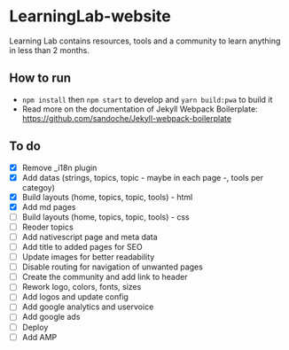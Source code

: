# LearningLab-website
Learning Lab contains resources, tools and a community to learn anything in less than 2 months.

## How to run
* `npm install` then `npm start` to develop and `yarn build:pwa` to build it 
* Read more on the documentation of Jekyll Webpack Boilerplate: https://github.com/sandoche/Jekyll-webpack-boilerplate

## To do
- [x] Remove _i18n plugin
- [x] Add datas (strings, topics, topic - maybe in each page -, tools per categoy)
- [x] Build layouts (home, topics, topic, tools) - html
- [x] Add md pages
- [ ] Build layouts (home, topics, topic, tools) - css
- [ ] Reoder topics
- [ ] Add nativescript page and meta data
- [ ] Add title to added pages for SEO
- [ ] Update images for better readability
- [ ] Disable routing for navigation of unwanted pages
- [ ] Create the community and add link to header
- [ ] Rework logo, colors, fonts, sizes
- [ ] Add logos and update config
- [ ] Add google analytics and uservoice
- [ ] Add google ads
- [ ] Deploy
- [ ] Add AMP